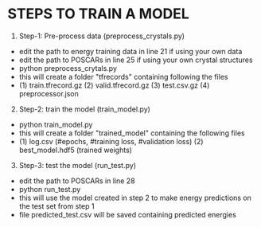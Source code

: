 # STEPS TO TRAIN A MODEL 

1. Step-1: Pre-process data (preprocess_crystals.py)

* edit the path to energy training data in line 21 if using your own data 
* edit the path to POSCARs in line 25 if using your own crystal structures
* python preprocess_crytals.py 
* this will create a folder "tfrecords" containing following the files 
* (1) train.tfrecord.gz (2) valid.tfrecord.gz (3) test.csv.gz (4) preprocessor.json

2. Step-2: train the model (train_model.py)

* python train_model.py    
* this will create a folder "trained_model" containing the following files
* (1) log.csv (#epochs, #training loss, #validation loss) (2) best_model.hdf5 (trained weights) 

3. Step-3: test the model (run_test.py)

* edit the path to POSCARs in line 28 
* python run_test.py    
* this will use the model created in step 2 to make energy predictions on the test set from step 1
* file predicted_test.csv will be saved containing predicted energies   
